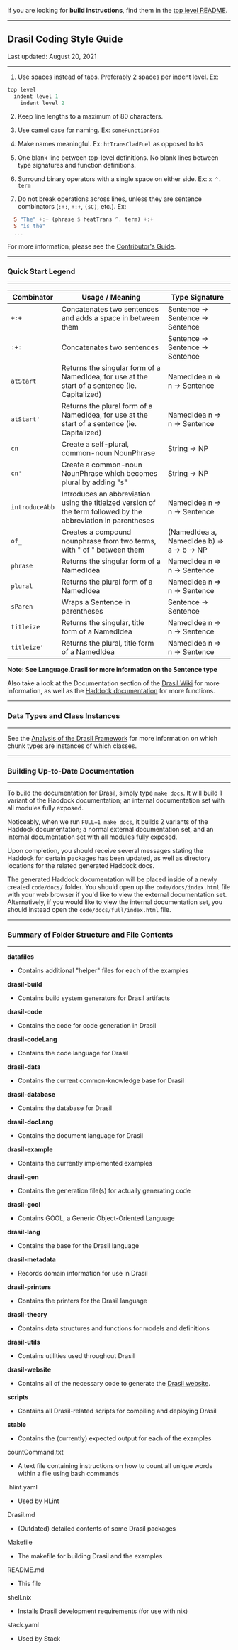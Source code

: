 If you are looking for **build instructions**, find them in the [top level README](https://github.com/JacquesCarette/Drasil).

--------------------------------------------------
## Drasil Coding Style Guide
Last updated: August 20, 2021

--------------------------------------------------

1. Use spaces instead of tabs. Preferably 2 spaces per indent level. Ex:

```Haskell
top level
  indent level 1
    indent level 2
```
2. Keep line lengths to a maximum of 80 characters.

3. Use camel case for naming. Ex: `someFunctionFoo`

4. Make names meaningful. Ex: `htTransCladFuel` as opposed to `hG`

5. One blank line between top-level definitions. No blank lines between type signatures and function definitions.

6. Surround binary operators with a single space on either side. Ex: `x ^. term`

7. Do not break operations across lines, unless they are sentence combinators (`:+:`, `+:+`, `(sC)`, etc.). Ex: 

```Haskell
  S "The" +:+ (phrase $ heatTrans ^. term) +:+ 
  S "is the"
  ...
```
For more information, please see the [Contributor's Guide](https://github.com/JacquesCarette/Drasil/wiki/Contributor's-Guide).

-------------------------------------------------
### Quick Start Legend
-------------------------------------------------

| Combinator | Usage / Meaning | Type Signature |
|------------|-----------------|----------------|
| `+:+` | Concatenates two sentences and adds a space in between them | Sentence -> Sentence -> Sentence |
| `:+:` | Concatenates two sentences | Sentence -> Sentence -> Sentence |
| `atStart` | Returns the singular form of a NamedIdea, for use at the start of a sentence (ie. Capitalized) | NamedIdea n => n -> Sentence |
| `atStart'` | Returns the plural form of a NamedIdea, for use at the start of a sentence (ie. Capitalized) | NamedIdea n => n -> Sentence |
| `cn` | Create a self-plural, common-noun NounPhrase | String -> NP |
| `cn'` | Create a common-noun NounPhrase which becomes plural by adding "s" | String -> NP |
| `introduceAbb` | Introduces an abbreviation using the titleized version of the term followed by the abbreviation in parentheses | NamedIdea n => n -> Sentence |
| `of_` | Creates a compound nounphrase from two terms, with " of " between them | (NamedIdea a, NamedIdea b) => a -> b -> NP |
| `phrase` | Returns the singular form of a NamedIdea | NamedIdea n => n -> Sentence |
| `plural` | Returns the plural form of a NamedIdea | NamedIdea n => n -> Sentence |
| `sParen` | Wraps a Sentence in parentheses | Sentence -> Sentence |
| `titleize` | Returns the singular, title form of a NamedIdea | NamedIdea n => n -> Sentence |
| `titleize'` | Returns the plural, title form of a NamedIdea | NamedIdea n => n -> Sentence |

**Note: See Language.Drasil for more information on the Sentence type**

Also take a look at the Documentation section of the [Drasil Wiki](https://github.com/JacquesCarette/Drasil/wiki) for more information, as well as the [Haddock documentation](https://jacquescarette.github.io/Drasil/docs/full/index.html) for more functions.

-------------------------------------------------
### Data Types and Class Instances
-------------------------------------------------

See the 
[Analysis of the Drasil Framework](https://jacquescarette.github.io/Drasil/#Sec:Analysis) for more information on which chunk types are instances of which classes.

-------------------------------------------------
### Building Up-to-Date Documentation
-------------------------------------------------

To build the documentation for Drasil, simply type `make docs`. It will build 1 variant of the Haddock documentation; an internal documentation set with all modules fully exposed. 

Noticeably, when we run `FULL=1 make docs`, it builds 2 variants of the Haddock documentation; a normal external documentation set, and an internal documentation set with all modules fully exposed.

Upon completion, you should receive several messages stating the Haddock for certain
packages has been updated, as well as directory locations for the related generated Haddock docs.

The generated Haddock documentation will be placed inside of a newly created `code/docs/` folder.
You should open up the `code/docs/index.html` file with your web browser if you'd like to view 
the external documentation set. Alternatively, if you would like to view the internal documentation set,
you should instead open the `code/docs/full/index.html` file.

--------------------------------------------------
### Summary of Folder Structure and File Contents
--------------------------------------------------

**datafiles**

  - Contains additional "helper" files for each of the examples

**drasil-build**
  - Contains build system generators for Drasil artifacts

**drasil-code**
  - Contains the code for code generation in Drasil

**drasil-codeLang**
  - Contains the code language for Drasil

**drasil-data**
  - Contains the current common-knowledge base for Drasil

**drasil-database**
  - Contains the database for Drasil

**drasil-docLang**
  - Contains the document language for Drasil

**drasil-example**
  - Contains the currently implemented examples

**drasil-gen**
  - Contains the generation file(s) for actually generating code

**drasil-gool**
  - Contains GOOL, a Generic Object-Oriented Language

**drasil-lang**
  - Contains the base for the Drasil language

**drasil-metadata**
  - Records domain information for use in Drasil

**drasil-printers**
  - Contains the printers for the Drasil language

**drasil-theory**
  - Contains data structures and functions for models and definitions

**drasil-utils**
  - Contains utilities used throughout Drasil

**drasil-website**
  - Contains all of the necessary code to generate the [Drasil website](https://jacquescarette.github.io/Drasil/).

**scripts**
  - Contains all Drasil-related scripts for compiling and deploying Drasil

**stable**
  - Contains the (currently) expected output for each of the examples

countCommand.txt
  - A text file containing instructions on how to count all unique words 
    within a file using bash commands

.hlint.yaml
  - Used by HLint

Drasil.md
  - (Outdated) detailed contents of some Drasil packages

Makefile
  - The makefile for building Drasil and the examples

README.md
  - This file

shell.nix
  - Installs Drasil development requirements (for use with nix)

stack.yaml
  - Used by Stack
